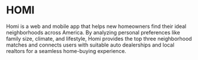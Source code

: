 # HOMI
Homi is a web and mobile app that helps new homeowners find their ideal neighborhoods across America. By analyzing personal preferences like family size, climate, and lifestyle, Homi provides the top three neighborhood matches and connects users with suitable auto dealerships and local realtors for a seamless home-buying experience.
